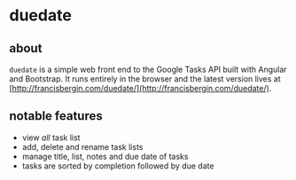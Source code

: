 # duedate

## about
`duedate` is a simple web front end to the Google Tasks API built with Angular and Bootstrap. It runs entirely in the browser and the latest version lives at [http://francisbergin.com/duedate/](http://francisbergin.com/duedate/).

## notable features
* view _all_ task list
* add, delete and rename task lists
* manage title, list, notes and due date of tasks
* tasks are sorted by completion followed by due date
